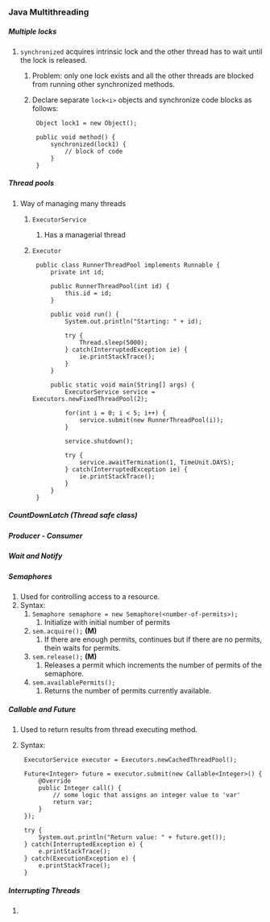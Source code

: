 ### Java Multithreading
##### Multiple locks
1. `synchronized` acquires intrinsic lock and the other thread has to wait until the lock is released.
	1. Problem: only one lock exists and all the other threads are blocked from running other synchronized methods.
	2. Declare separate `lock<i>` objects and synchronize code blocks as follows:
	
			Object lock1 = new Object();
			
			public void method() {
				synchronized(lock1) {
					// block of code
				}
			}

##### Thread pools
1. Way of managing many threads
	1. `ExecutorService`
		1. Has a managerial thread
	2. `Executor`
	
			public class RunnerThreadPool implements Runnable {
				private int id;
				
				public RunnerThreadPool(int id) {
					this.id = id;
				}
				
				public void run() {
					System.out.println("Starting: " + id);
					
					try {
						Thread.sleep(5000);
					} catch(InterruptedException ie) {
						ie.printStackTrace();
					}
				}
				
				public static void main(String[] args) {
					ExecutorService service = Executors.newFixedThreadPool(2);
					
					for(int i = 0; i < 5; i++) {
						service.submit(new RunnerThreadPool(i));
					}
					
					service.shutdown();
					
					try {
						service.awaitTermination(1, TimeUnit.DAYS);
					} catch(InterruptedException ie) {
						ie.printStackTrace();
					}
				}
			}
			
##### CountDownLatch (Thread safe class)

##### Producer - Consumer

##### Wait and Notify

##### Semaphores
1. Used for controlling access to a resource.
2. Syntax:
	1. `Semaphore semaphore = new Semaphore(<number-of-permits>);`
		1. Initialize with initial number of permits
	2. `sem.acquire();` **(M)**
		1. If there are enough permits, continues but if there are no permits, thein waits for permits.
	3. `sem.release();` **(M)**
		1. Releases a permit which increments the number of permits of the semaphore.
	4. `sem.availablePermits();`
		1. Returns the number of permits currently available.


##### Callable and Future
1. Used to return results from thread executing method.
2. Syntax:

		ExecutorService executor = Executors.newCachedThreadPool();
		
		Future<Integer> future = executor.submit(new Callable<Integer>() {
			@Override
			public Integer call() {
				// some logic that assigns an integer value to 'var'
				return var;
			}
		});
		
		try {
			System.out.println("Return value: " + future.get());
		} catch(InterruptedException e) {
			e.printStackTrace();
		} catch(ExecutionException e) {
			e.printStackTrace();
		}
		
##### Interrupting Threads
1. 